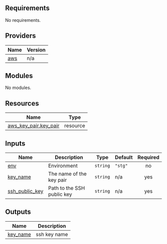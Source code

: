 ## Requirements

No requirements.

## Providers

| Name | Version |
|------|---------|
| <a name="provider_aws"></a> [aws](#provider\_aws) | n/a |

## Modules

No modules.

## Resources

| Name | Type |
|------|------|
| [aws_key_pair.key_pair](https://registry.terraform.io/providers/hashicorp/aws/latest/docs/resources/key_pair) | resource |

## Inputs

| Name | Description | Type | Default | Required |
|------|-------------|------|---------|:--------:|
| <a name="input_env"></a> [env](#input\_env) | Environment | `string` | `"stg"` | no |
| <a name="input_key_name"></a> [key\_name](#input\_key\_name) | The name of the key pair | `string` | n/a | yes |
| <a name="input_ssh_public_key"></a> [ssh\_public\_key](#input\_ssh\_public\_key) | Path to the SSH public key | `string` | n/a | yes |

## Outputs

| Name | Description |
|------|-------------|
| <a name="output_key_name"></a> [key\_name](#output\_key\_name) | ssh key name |
